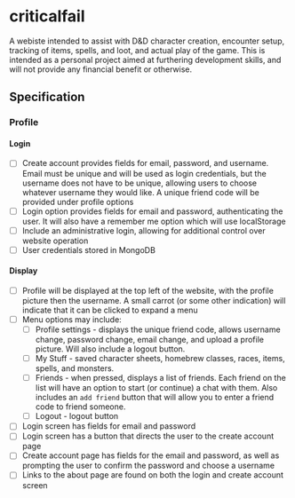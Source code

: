 # criticalfail

A webiste intended to assist with D&D character creation, encounter setup, tracking of items, spells, and loot, and actual play of the game. This is intended as a personal project aimed at furthering development skills, and will not provide any financial benefit or otherwise.

## Specification

### Profile

#### Login

- [ ] Create account provides fields for email, password, and username. Email must be unique and will be used as login credentials, but the username does not have to be unique, allowing users to choose whatever username they would like. A unique friend code will be provided under profile options
- [ ] Login option provides fields for email and password, authenticating the user. It will also have a remember me option which will use localStorage
- [ ] Include an administrative login, allowing for additional control over website operation
- [ ] User credentials stored in MongoDB

#### Display

- [ ] Profile will be displayed at the top left of the website, with the profile picture then the username. A small carrot (or some other indication) will indicate that it can be clicked to expand a menu
- [ ] Menu options may include:
  - [ ] Profile settings - displays the unique friend code, allows username change, password change, email change, and upload a profile picture. Will also include a logout button.
  - [ ] My Stuff - saved character sheets, homebrew classes, races, items, spells, and monsters.
  - [ ] Friends - when pressed, displays a list of friends. Each friend on the list will have an option to start (or continue) a chat with them. Also includes an `add friend` button that will allow you to enter a friend code to friend someone.
  - [ ] Logout - logout button
- [ ] Login screen has fields for email and password
- [ ] Login screen has a button that directs the user to the create account page
- [ ] Create account page has fields for the email and password, as well as prompting the user to confirm the password and choose a username
- [ ] Links to the about page are found on both the login and create account screen
